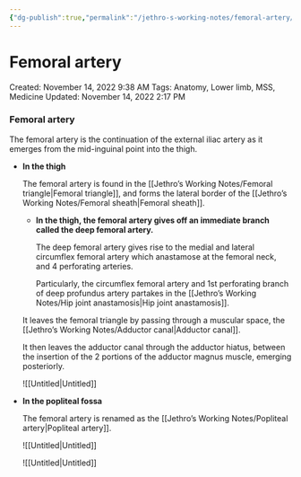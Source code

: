 ```yaml
---
{"dg-publish":true,"permalink":"/jethro-s-working-notes/femoral-artery/","dgPassFrontmatter":true}
---
```



# Femoral artery

Created: November 14, 2022 9:38 AM
Tags: Anatomy, Lower limb, MSS, Medicine
Updated: November 14, 2022 2:17 PM

### Femoral artery

The femoral artery is the continuation of the external iliac artery as it emerges from the mid-inguinal point into the thigh.

- ************************In the thigh************************
    
    The femoral artery is found in the [[Jethro’s Working Notes/Femoral triangle\|Femoral triangle]], and forms the lateral border of the [[Jethro’s Working Notes/Femoral sheath\|Femoral sheath]].
    
    - ************************************************In the thigh, the femoral artery gives off an immediate branch called the deep femoral artery.************************************************
        
        The deep femoral artery gives rise to the medial and lateral circumflex femoral artery which anastamose at the femoral neck, and 4 perforating arteries.
        
        Particularly, the circumflex femoral artery and 1st perforating branch of deep profundus artery partakes in the [[Jethro’s Working Notes/Hip joint anastamosis\|Hip joint anastamosis]].
        
    
    It leaves the femoral triangle by passing through a muscular space, the [[Jethro’s Working Notes/Adductor canal\|Adductor canal]].
    
    It then leaves the adductor canal through the adductor hiatus, between the insertion of the 2 portions of the adductor magnus muscle, emerging posteriorly.
    
    ![[Untitled\|Untitled]]
    
- ****************************************In the popliteal fossa****************************************
    
    The femoral artery is renamed as the [[Jethro’s Working Notes/Popliteal artery\|Popliteal artery]].
    
    ![[Untitled\|Untitled]]
    
    ![[Untitled\|Untitled]]